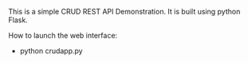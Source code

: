 This is a simple CRUD REST API Demonstration. It is built using python Flask.

How to launch the web interface:
- python crudapp.py